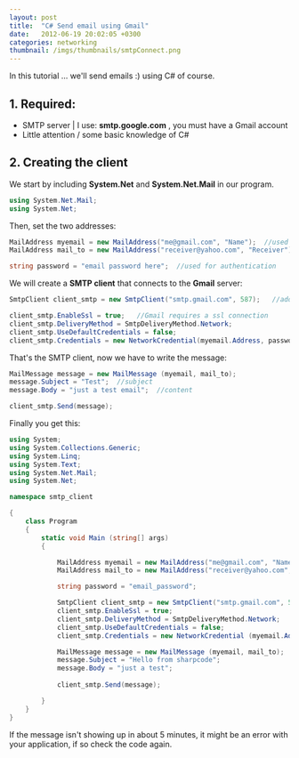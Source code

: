 ```yaml
---
layout: post
title:  "C# Send email using Gmail"
date:   2012-06-19 20:02:05 +0300
categories: networking
thumbnail: /imgs/thumbnails/smtpConnect.png
---
```


In this tutorial ... we'll send emails :) using C# of course.

## 1\. Required:

- SMTP server | I use: **smtp.google.com** , you must have a Gmail account  
- Little attention / some basic knowledge of C#

## 2\. Creating the client

We start by including **System.Net** and **System.Net.Mail** in our program.

```csharp
using System.Net.Mail;
using System.Net;
```

Then, set the two addresses:

```csharp
MailAddress myemail = new MailAddress("me@gmail.com", "Name");  //used for authentication
MailAddress mail_to = new MailAddress("receiver@yahoo.com", "Receiver");  //the email address of the receiver

string password = "email password here";  //used for authentication
```

We will create a **SMTP client** that connects to the **Gmail** server:

```csharp
SmtpClient client_smtp = new SmtpClient("smtp.gmail.com", 587);   //address and port

client_smtp.EnableSsl = true;   //Gmail requires a ssl connection
client_smtp.DeliveryMethod = SmtpDeliveryMethod.Network;
client_smtp.UseDefaultCredentials = false;
client_smtp.Credentials = new NetworkCredential(myemail.Address, password); //authentication data
```

That's the SMTP client, now we have to write the message:

```csharp
MailMessage message = new MailMessage (myemail, mail_to);
message.Subject = "Test";  //subject
message.Body = "just a test email";  //content

client_smtp.Send(message);
```

Finally you get this:

```csharp
using System;
using System.Collections.Generic;  
using System.Linq;  
using System.Text;  
using System.Net.Mail;  
using System.Net;

namespace smtp_client  

{
    class Program  
    {
        static void Main (string[] args)  
        {

            MailAddress myemail = new MailAddress("me@gmail.com", "Name");
            MailAddress mail_to = new MailAddress("receiver@yahoo.com", "Receiver");  

            string password = "email_password";

            SmtpClient client_smtp = new SmtpClient("smtp.gmail.com", 587);  
            client_smtp.EnableSsl = true;  
            client_smtp.DeliveryMethod = SmtpDeliveryMethod.Network;  
            client_smtp.UseDefaultCredentials = false;  
            client_smtp.Credentials = new NetworkCredential (myemail.Address, password);

            MailMessage message = new MailMessage (myemail, mail_to);  
            message.Subject = "Hello from sharpcode";  
            message.Body = "just a test";
            
            client_smtp.Send(message);

        }
    }  
}
```

If the message isn't showing up in about 5 minutes, it might be an error with your application, if so check the code again.